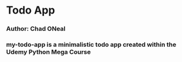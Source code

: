 # Todo App
<h3>Author: Chad ONeal<h3>
my-todo-app is a minimalistic todo app created within the Udemy Python Mega Course
